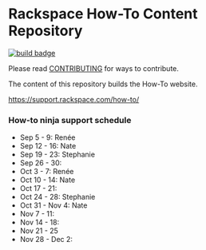 # Rackspace How-To Content Repository

[![build badge](https://build.developer.rackspace.com/rackerlabs/rackspace-how-to/badge?branch=master)](https://build.developer.rackspace.com/rackerlabs/rackspace-how-to)

Please read [CONTRIBUTING](CONTRIBUTING.md) for ways to contribute.

The content of this repository builds the How-To website.

https://support.rackspace.com/how-to/

### How-to ninja support schedule


- Sep 5 - 9: Renée
- Sep 12 - 16: Nate
- Sep 19 - 23: Stephanie
- Sep 26 - 30:
- Oct 3 - 7: Renée
- Oct 10 - 14: Nate
- Oct 17 - 21:
- Oct 24 - 28: Stephanie
- Oct 31 - Nov 4: Nate
- Nov 7 - 11:
- Nov 14 - 18:
- Nov 21 - 25
- Nov 28 - Dec 2:
